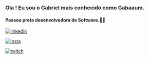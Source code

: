 ### Ola ! Eu sou o Gabriel mais conhecido como Gabaaum.
#### Pessoa preta desenvolvedora de Software.✋🏿 

[![linkedin](https://img.shields.io/badge/LinkedIn-0077B5?style=for-the-badge&logo=linkedin&logoColor=white)](https://www.linkedin.com/in/gabriel-mariano-8408a3145/)

[![insta](https://img.shields.io/badge/Instagram-E4405F?style=for-the-badge&logo=instagram&logoColor=white)](https://www.instagram.com/gabaaum/)

[![twitch](https://img.shields.io/badge/Twitch-9146FF?style=for-the-badge&logo=twitch&logoColor=white)](https://www.twitch.com/gabaaum/)

